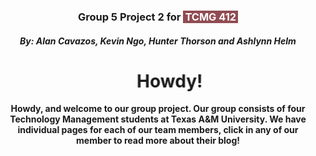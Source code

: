 
<h3 align="center">Group 5 Project 2 for <span style="background-color: #914c53; color: #ffffff; padding: 0 3px;">TCMG 412</span></h3>

<h5 align ="center">
  By: Alan Cavazos, Kevin Ngo, Hunter Thorson and Ashlynn Helm
</h5>

<h1 align = "center"><MARQUEE BEHAVIOR="ALTERNATE" WIDTH="150">Howdy!</marquee></h1>

<p align="center"><strong>Howdy, and welcome to our group project. Our group consists of four Technology Management students at Texas A&M University. We have individual pages for each of our team members, click in any of our member to read more about their blog!</strong></p>
